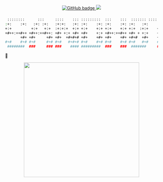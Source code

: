 <p align="center">
  <a href="https://github.com/sandh0t?tab=followers">
    <img src="https://img.shields.io/github/followers/sandh0t?label=Followers&logo=GitHub&style=for-the-badge" alt="GitHub badge" />
  </a>
  <a href="http://twitter.com/sandh0t">
    <img src="https://img.shields.io/twitter/follow/sandh0t?label=Twitter&logo=twitter&style=for-the-badge" />
  </a>
</p>


### 
```bash
 ::::::::      :::     ::::    ::: :::::::::  :::    :::  ::::::: ::::::::::: 
:+:    :+:   :+: :+:   :+:+:   :+: :+:    :+: :+:    :+: :+:   :+:    :+:     
+:+         +:+   +:+  :+:+:+  +:+ +:+    +:+ +:+    +:+ +:+  :+:+    +:+     
+#++:++#++ +#++:++#++: +#+ +:+ +#+ +#+    +:+ +#++:++#++ +#+ + +:+    +#+     
       +#+ +#+     +#+ +#+  +#+#+# +#+    +#+ +#+    +#+ +#+#  +#+    +#+     
#+#    #+# #+#     #+# #+#   #+#+# #+#    #+# #+#    #+# #+#   #+#    #+#     
 ########  ###     ### ###    #### #########  ###    ###  #######     ###     
```
👋






<p align="center">
  <img src="https://github-readme-stats.vercel.app/api?username=sandh0t&show_icons=true&theme=radical" width="380">

</p>


<!--
**sandh0t/sandh0t** is a ✨ _special_ ✨ repository because its `README.md` (this file) appears on your GitHub profile.

Here are some ideas to get you started:

- 🔭 I’m currently working on ...
- 🌱 I’m currently learning ...
- 👯 I’m looking to collaborate on ...
- 🤔 I’m looking for help with ...
- 💬 Ask me about ...
- 📫 How to reach me: ...
- 😄 Pronouns: ...
- ⚡ Fun fact: ...
-->




